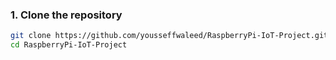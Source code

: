 ### 1. Clone the repository
```bash
git clone https://github.com/yousseffwaleed/RaspberryPi-IoT-Project.git
cd RaspberryPi-IoT-Project


